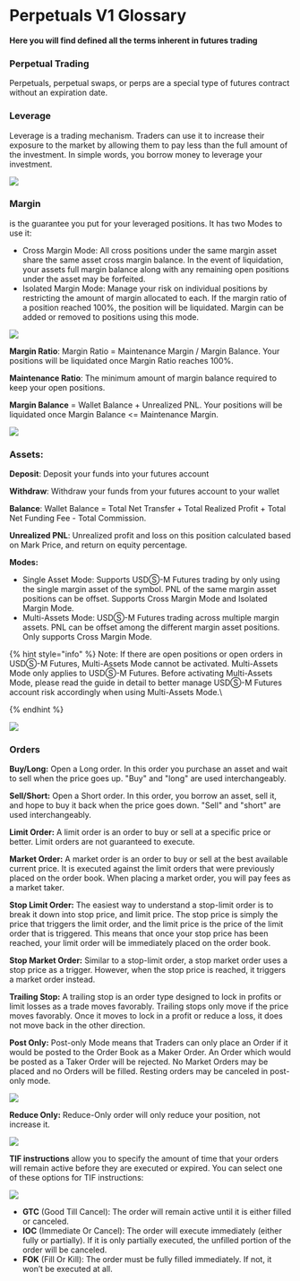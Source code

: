 # Perpetuals V1 Glossary

**Here you will find defined all the terms inherent in futures trading**

### **Perpetual Trading**

&#x20;Perpetuals, perpetual swaps, or perps are a special type of futures contract without an expiration date.



### **Leverage**

Leverage is a trading mechanism. Traders can use it to increase their exposure to the market by allowing them to pay less than the full amount of the investment. In simple words, you borrow money to leverage your investment.

![](https://lh5.googleusercontent.com/S4CpgIaapprJpet3GI9UvkGA2Vncl6ywSA8848SLOG5M73v2ILcSunlPMOxpWg9UJmKui4Vb6BDQcUugWP1aYMAVl9\_QPioIxT9sFRuY-EEtuSXgCn\_D8Muwqh60PFr3EcEu3kkH)

### **Margin**

is the guarantee you put for your leveraged positions. It has two Modes to use it:

* Cross Margin Mode: All cross positions under the same margin asset share the same asset cross margin balance. In the event of liquidation, your assets full margin balance along with any remaining open positions under the asset may be forfeited.
* Isolated Margin Mode: Manage your risk on individual positions by restricting the amount of margin allocated to each. If the margin ratio of a position reached 100%, the position will be liquidated. Margin can be added or removed to positions using this mode.

![](https://lh3.googleusercontent.com/zVEa2C\_uhxdfB83PnT0jPQ3lbs5hJ8IY4cOe5KgxOiypTxV0CC1mXHouC9EhR2ukRmnMIXzk71JkEwPLmXAeK0RuP0xDsqX7c6P-X-7bPdqN3Xrfzxhub2wV55\_ZKRNTy8WoCpUs)

**Margin Ratio**: Margin Ratio = Maintenance Margin / Margin Balance. Your positions will be liquidated once Margin Ratio reaches 100%.

**Maintenance Ratio**: The minimum amount of margin balance required to keep your open positions.

**Margin Balance** = Wallet Balance + Unrealized PNL. Your positions will be liquidated once Margin Balance <= Maintenance Margin.

![](https://lh6.googleusercontent.com/BGaNOmsOkew\_Cf9f6zcP2bW4Die0-uZnoui7QVYY24oDFtQkgIB5Vq1dLo7XgkA3LKyisoK-5Cs0uSN7fl19aa9nvDDAzWCVdgnJ3xNGHkDchaJMQf1G0gvXmDDvR2DvAih1D7tS)

### Assets:

**Deposit**: Deposit your funds into your futures account

**Withdraw**: Withdraw your funds from your futures account to your wallet

**Balance**: Wallet Balance = Total Net Transfer + Total Realized Profit + Total Net Funding Fee - Total Commission.

**Unrealized PNL**: Unrealized profit and loss on this position calculated based on Mark Price, and return on equity percentage.

**Modes:**&#x20;

* Single Asset Mode: Supports USDⓈ-M Futures trading by only using the single margin asset of the symbol. PNL of the same margin asset positions can be offset. Supports Cross Margin Mode and Isolated Margin Mode.
* Multi-Assets Mode: USDⓈ-M Futures trading across multiple margin assets. PNL can be offset among the different margin asset positions. Only supports Cross Margin Mode.

{% hint style="info" %}
Note: If there are open positions or open orders in USDⓈ-M Futures, Multi-Assets Mode cannot be activated. Multi-Assets Mode only applies to USDⓈ-M Futures. Before activating Multi-Assets Mode, please read the guide in detail to better manage USDⓈ-M Futures account risk accordingly when using Multi-Assets Mode.\

{% endhint %}

![](https://lh3.googleusercontent.com/iupB9UR3QMDCEO5RwjfMpqKZaQtoT53G0Sa\_cYH9Neui8ttgqeFybtqOSIncZD74-4p3O-sQd6Lis2QKxGBsdgDmgutRaTUw1qKpjT-UXbpdKo-\_3KzjAl3f8VSGyoLrtudoUqBr)

### Orders

**Buy/Long:** Open a Long order. In this order you purchase an asset and wait to sell when the price goes up. "Buy" and "long" are used interchangeably.

**Sell/Short:** Open a Short order. In this order, you borrow an asset, sell it, and hope to buy it back when the price goes down. "Sell" and "short" are used interchangeably.

**Limit Order:** A limit order is an order to buy or sell at a specific price or better. Limit orders are not guaranteed to execute.

**Market Order:** A market order is an order to buy or sell at the best available current price. It is executed against the limit orders that were previously placed on the order book. When placing a market order, you will pay fees as a market taker.

**Stop Limit Order:** The easiest way to understand a stop-limit order is to break it down into stop price, and limit price. The stop price is simply the price that triggers the limit order, and the limit price is the price of the limit order that is triggered. This means that once your stop price has been reached, your limit order will be immediately placed on the order book.

**Stop Market Order:** Similar to a stop-limit order, a stop market order uses a stop price as a trigger. However, when the stop price is reached, it triggers a market order instead.

**Trailing Stop:** A trailing stop is an order type designed to lock in profits or limit losses as a trade moves favorably. Trailing stops only move if the price moves favorably. Once it moves to lock in a profit or reduce a loss, it does not move back in the other direction.

**Post Only:** Post-only Mode means that Traders can only place an Order if it would be posted to the Order Book as a Maker Order. An Order which would be posted as a Taker Order will be rejected. No Market Orders may be placed and no Orders will be filled. Resting orders may be canceled in post-only mode.

![](https://lh6.googleusercontent.com/uV8UuuqGxCwGmu9jxuL2Gf\_Nt8QwkYoYCfJinEfINffyr6QjV03tZVXA46GnIxY-XKSxcrAPtrtD8JZYBHSc4ILmLd8Rm6LqHmVdSAgMK8m-4WOdt3FsnPO2MD32EG9j3ym\_aSz\_)

**Reduce Only:** Reduce-Only order will only reduce your position, not increase it.

![](https://lh3.googleusercontent.com/HlbLU90VSn76W1xHVgSBoke83uQpAPFzl2JBME\_Dn2mElSDAYSbA51GRx2cOaAqxBe6wH02MbJxmwjrLuLoSx7Ei4AwzrnmqFjy4VEG5aUrYas7oFKVQ0CGNuiIAXjD1CdPaQurO)

**TIF instructions** allow you to specify the amount of time that your orders will remain active before they are executed or expired. You can select one of these options for TIF instructions:

![](https://lh6.googleusercontent.com/-QaqTJU0jCsjznhULix7i2ThVM7\_u7IP5a0i42TYhImt8xPLODjYCjLL5JNbRXrIDsgJRxIIGoYD8Tlq5gSdCjkAyMDat53r5WNTepB93\_7bq7gDmyg1-jyblSQ8eANv\_fH9bvJ-)

* **GTC** (Good Till Cancel): The order will remain active until it is either filled or canceled.&#x20;
* **IOC** (Immediate Or Cancel): The order will execute immediately (either fully or partially). If it is only partially executed, the unfilled portion of the order will be canceled.&#x20;
* **FOK** (Fill Or Kill): The order must be fully filled immediately. If not, it won’t be executed at all.

